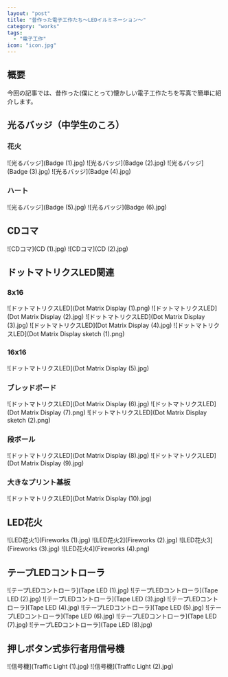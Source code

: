 ```yaml
---
layout: "post"
title: "昔作った電子工作たち～LEDイルミネーション～"
category: "works"
tags:
  - "電子工作"
icon: "icon.jpg"
---
```


## 概要

今回の記事では、昔作った(僕にとって)懐かしい電子工作たちを写真で簡単に紹介します。
<!--more-->

## 光るバッジ（中学生のころ）

### 花火

![光るバッジ](Badge (1).jpg)
![光るバッジ](Badge (2).jpg)
![光るバッジ](Badge (3).jpg)
![光るバッジ](Badge (4).jpg)

### ハート

![光るバッジ](Badge (5).jpg)
![光るバッジ](Badge (6).jpg)

## CDコマ

![CDコマ](CD (1).jpg)
![CDコマ](CD (2).jpg)

## ドットマトリクスLED関連

### 8x16

![ドットマトリクスLED](Dot Matrix Display (1).png)
![ドットマトリクスLED](Dot Matrix Display (2).jpg)
![ドットマトリクスLED](Dot Matrix Display (3).jpg)
![ドットマトリクスLED](Dot Matrix Display (4).jpg)
![ドットマトリクスLED](Dot Matrix Display sketch (1).png)

### 16x16

![ドットマトリクスLED](Dot Matrix Display (5).jpg)

### ブレッドボード

![ドットマトリクスLED](Dot Matrix Display (6).jpg)
![ドットマトリクスLED](Dot Matrix Display (7).png)
![ドットマトリクスLED](Dot Matrix Display sketch (2).png)

### 段ボール

![ドットマトリクスLED](Dot Matrix Display (8).jpg)
![ドットマトリクスLED](Dot Matrix Display (9).jpg)

### 大きなプリント基板

![ドットマトリクスLED](Dot Matrix Display (10).jpg)

## LED花火

![LED花火1](Fireworks (1).jpg)
![LED花火2](Fireworks (2).jpg)
![LED花火3](Fireworks (3).jpg)
![LED花火4](Fireworks (4).png)

## テープLEDコントローラ

![テープLEDコントローラ](Tape LED (1).jpg)
![テープLEDコントローラ](Tape LED (2).jpg)
![テープLEDコントローラ](Tape LED (3).jpg)
![テープLEDコントローラ](Tape LED (4).jpg)
![テープLEDコントローラ](Tape LED (5).jpg)
![テープLEDコントローラ](Tape LED (6).jpg)
![テープLEDコントローラ](Tape LED (7).jpg)
![テープLEDコントローラ](Tape LED (8).jpg)

## 押しボタン式歩行者用信号機

![信号機](Traffic Light (1).jpg)
![信号機](Traffic Light (2).jpg)

